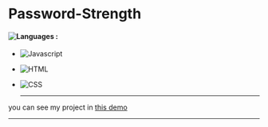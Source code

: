 # Password-Strength

#### ![Languages](https://img.shields.io/github/languages/count/zeynab-jalalian/Password-Strength) :
 - ![Javascript](https://img.shields.io/badge/javascript-yellow)
 - ![HTML](https://img.shields.io/badge/Html-orange)
 - ![CSS](https://img.shields.io/badge/Css-blue)
   
   ---
 you can see my project in [this demo](https://zeynab-jalalian.github.io/Password-Strength/)
  ___

